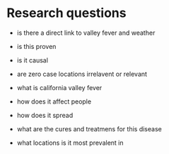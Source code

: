 # Research questions

- is there a direct link to valley fever and weather 
- is this proven
- is it causal

- are zero case locations irrelavent or relevant

- what is california valley fever
- how does it affect people
- how does it spread 
- what are the cures and treatmens  for this disease
- what locations is it most prevalent in
